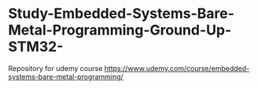 # Study-Embedded-Systems-Bare-Metal-Programming-Ground-Up-STM32-
Repository for udemy course https://www.udemy.com/course/embedded-systems-bare-metal-programming/

